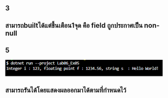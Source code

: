 ## 3
## สามารถbuiltได้แต่ขึ้นเตือน1จุด คือ field ถูกประกาศเป็น non-null 

## 5
![alt text](image-9.png)

## สามารถรันได้โดยแสดงผลออกมาได้ตามที่กำหนดไว้